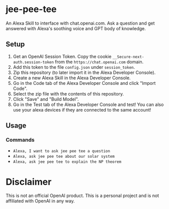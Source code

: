 # jee-pee-tee

An Alexa Skill to interface with chat.openai.com. Ask a question and get answered with Alexa's soothing voice and GPT body of knowledge.

## Setup

1. Get an OpenAI Session Token. Copy the cookie `__Secure-next-auth.session-token` from the `https://chat.openai.com` domain.
2. Add this token to the file `config.json` under `session_token`.
3. Zip this repository (to later import it in the Alexa Developer Console).
4. Create a new Alexa Skill in the Alexa Developer Console.
5. Go in the Code tab of the Alexa Developer Console and click "Import Code".
6. Select the zip file with the contents of this repository.
7. Click "Save" and "Build Model".
8. Go in the Test tab of the Alexa Developer Console and test! You can also use your alexa devices if they are connected to the same account!

## Usage

### Commands

- `Alexa, I want to ask jee pee tee a question`
- `Alexa, ask jee pee tee about our solar system`
- `Alexa, ask jee pee tee to explain the NP theorem`

# Disclaimer

This is not an official OpenAI product. This is a personal project and is not affiliated with OpenAI in any way.
